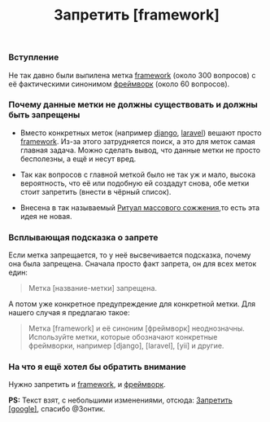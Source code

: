 ﻿---
title: "Запретить [framework]"
se.owner.user_id: 507516
se.owner.display_name: "чистов_n"
se.owner.link: "https://ru.meta.stackoverflow.com/users/507516/%d1%87%d0%b8%d1%81%d1%82%d0%be%d0%b2-n"
se.link: "https://ru.meta.stackoverflow.com/questions/14456/%d0%97%d0%b0%d0%bf%d1%80%d0%b5%d1%82%d0%b8%d1%82%d1%8c-framework"
se.question_id: 14456
se.post_type: question
---
<h3>Вступление</h3>
<p>Не так давно были выпилена метка <a href="https://ru.stackoverflow.com/questions/tagged/framework" class="s-tag post-tag" title="показать вопросы с меткой [framework]" aria-label="показать вопросы с меткой [framework]" rel="tag" aria-labelledby="tag-framework-tooltip-container" data-tag-menu-origin="Unknown">framework</a> (около 300 вопросов) с её фактическими синонимом <a href="https://ru.stackoverflow.com/questions/tagged/%d1%84%d1%80%d0%b5%d0%b9%d0%bc%d0%b2%d0%be%d1%80%d0%ba" class="s-tag post-tag" title="показать вопросы с меткой [фреймворк]" aria-label="показать вопросы с меткой [фреймворк]" rel="tag" aria-labelledby="tag-фреймворк-tooltip-container" data-tag-menu-origin="Unknown">фреймворк</a> (около 60 вопросов).</p>
<h3>Почему данные метки не должны существовать и должны быть запрещены</h3>
<ul>
<li><p>Вместо конкретных меток (например <a href="https://ru.stackoverflow.com/questions/tagged/django" class="s-tag post-tag" title="показать вопросы с меткой [django]" aria-label="показать вопросы с меткой [django]" rel="tag" aria-labelledby="tag-django-tooltip-container" data-tag-menu-origin="Unknown">django</a>, <a href="https://ru.stackoverflow.com/questions/tagged/laravel" class="s-tag post-tag" title="показать вопросы с меткой [laravel]" aria-label="показать вопросы с меткой [laravel]" rel="tag" aria-labelledby="tag-laravel-tooltip-container" data-tag-menu-origin="Unknown">laravel</a>) вешают просто <a href="https://ru.stackoverflow.com/questions/tagged/framework" class="s-tag post-tag" title="показать вопросы с меткой [framework]" aria-label="показать вопросы с меткой [framework]" rel="tag" aria-labelledby="tag-framework-tooltip-container" data-tag-menu-origin="Unknown">framework</a>. Из-за этого затрудняется поиск, а это для меток самая главная задача. Можно сделать вывод, что данные метки не просто бесполезны, а ещё и несут вред.</p>
</li>
<li><p>Так как вопросов с главной меткой было не так уж и мало, высока вероятность, что её или подобную ей создадут снова, обе метки стоит запретить (внести в чёрный список).</p>
</li>
<li><p>Внесена в так называемый <a href="https://ru.meta.stackoverflow.com/q/320/532877">Ритуал массового сожжения</a>,то есть эта идея не новая.</p>
</li>
</ul>
<h3>Всплывающая подсказка о запрете</h3>
<p>Если метка запрещается, то у неё высвечивается подсказка, почему она была запрещена. Сначала просто факт запрета, он для всех меток един:</p>
<blockquote>
<p>Метка [название-метки] запрещена.</p>
</blockquote>
<p>А потом уже конкретное предупреждение для конкретной метки. Для нашего случая я предлагаю такое:</p>
<blockquote>
<p>Метка [framework] и её синоним [фреймворк] неоднозначны. Используйте метки, которые обозначают конкретные фреймворки, например [django], [laravel], [yii] и другие.</p>
</blockquote>
<h3>На что я ещё хотел бы обратить внимание</h3>
<p>Нужно запретить и <a href="https://ru.stackoverflow.com/questions/tagged/framework" class="s-tag post-tag" title="показать вопросы с меткой [framework]" aria-label="показать вопросы с меткой [framework]" rel="tag" aria-labelledby="tag-framework-tooltip-container" data-tag-menu-origin="Unknown">framework</a>, и <a href="https://ru.stackoverflow.com/questions/tagged/%d1%84%d1%80%d0%b5%d0%b9%d0%bc%d0%b2%d0%be%d1%80%d0%ba" class="s-tag post-tag" title="показать вопросы с меткой [фреймворк]" aria-label="показать вопросы с меткой [фреймворк]" rel="tag" aria-labelledby="tag-фреймворк-tooltip-container" data-tag-menu-origin="Unknown">фреймворк</a>.</p>
<p><strong>PS:</strong> Текст взят, с небольшими изменениями, отсюда: <a href="https://ru.meta.stackoverflow.com/q/14287">Запретить [google]</a>, спасибо @Зонтик.</p>
